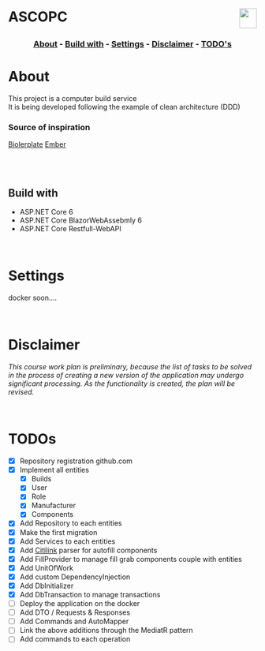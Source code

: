 <h1  align="left"><p><strong>ASCOPC</strong>
 <img align="right" src="https://lh3.googleusercontent.com/pw/AM-JKLXeR7TQRtQPvfx4s-h7sJSg3GUYt9AkOYCEi2vcZTneC3x7ye_z3wHO_BV2VUggnsCbuz-9yKYOoMQaW6NyX9NC1sgJdvQKbQ3Ojis1SS2rameaymJ64SdqX406-Q6_HkNspHXmOAWetj65POzitEgG=w500-h600-no?authuser=0" width="35" height="40">


<h3 align="center">

 [About](#about) - [Build with](#build-with) - [Settings](#settings) - [Disclaimer](#disclaimer) - [TODO's](#todos)

</h3>

# About
This project is a computer build service <br>
It is being developed following the example of clean architecture (DDD) <br>
### Source of inspiration
[Biolerplate](https://github.com/aspnetcorehero/Boilerplate)
[Ember](https://github.com/TheWayToJunior/Ember-Refactoring)

<br>
<br>

## Build with

* ASP.NET Core 6 
* ASP.NET Core BlazorWebAssebmly 6 
* ASP.NET Core Restfull-WebAPI 
<p>
<br>

# Settings
docker soon....
<p>
<br>

# Disclaimer
*This course work plan is preliminary, because the list of tasks to be solved in the process of creating a new version of the application may undergo significant processing. As the functionality is created, the plan will be revised.*
<p>
<br>

# TODOs
* [x] Repository registration github.com
* [x] Implement all entities
    * [x] Builds 
    * [x] User
    * [x] Role
    * [x] Manufacturer
    * [x] Components
* [x] Add Repository to each entities
* [x] Make the first migration
* [x] Add Services to each entities
* [x] Add [Citilink](https://www.citilink.ru/) parser for autofill components
* [x] Add FillProvider to manage fill grab components couple with entities
* [x] Add UnitOfWork
* [x] Add custom DependencyInjection
* [x] Add DbInitializer
* [x] Add DbTransaction to manage transactions
* [ ] Deploy the application on the docker
* [ ] Add DTO / Requests & Responses
* [ ] Add Commands and AutoMapper
* [ ] Link the above additions through the MediatR pattern
* [ ] Add commands to each operation